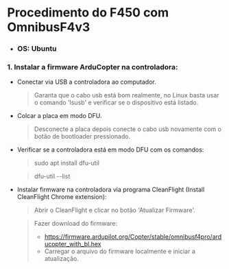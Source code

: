 
# Procedimento do F450 com OmnibusF4v3
- ### OS: Ubuntu

### 1. Instalar a firmware ArduCopter na controladora:
- Conectar via USB a controladora ao computador.
	> Garanta que o cabo usb está bom realmente, no Linux basta usar o comando 'lsusb' e verificar se o dispositivo está listado.
- Colcar a placa em modo DFU.
	> Desconecte a placa depois conecte o cabo usb novamente com o botão de bootloader pressionado.
- Verificar se a controladora está em modo DFU com os comandos:
	> sudo apt install dfu-util

	> dfu-util --list

- Instalar firmware na controladora via programa CleanFlight (<a link="https://chrome.google.com/webstore/detail/cleanflight-configurator/enacoimjcgeinfnnnpajinjgmkahmfgb">Install CleanFlight Chrome extension</a>):
	> Abrir o CleanFlight e clicar no botão 'Atualizar Firmware'.

	> Fazer download do firmware:
	> - https://firmware.ardupilot.org/Copter/stable/omnibusf4pro/arducopter_with_bl.hex
	> - Carregar o arquivo do firmware localmente e iniciar a atualização.


